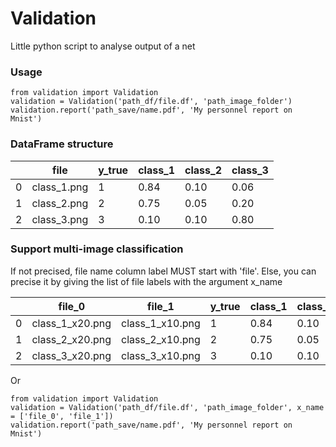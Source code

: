# Validation
Little python script to analyse output of a net

### Usage
```
from validation import Validation
validation = Validation('path_df/file.df', 'path_image_folder')
validation.report('path_save/name.pdf', 'My personnel report on Mnist')
```

### DataFrame structure

| |file       |y_true|class_1|class_2|class_3|
|-|-----------|------|-------|-------|-------|
|0|class_1.png|1     |0.84   |0.10   |0.06   |
|1|class_2.png|2     |0.75   |0.05   |0.20   |
|2|class_3.png|3     |0.10   |0.10   |0.80   |

### Support multi-image classification
If not precised, file name column label MUST start with 'file'. Else, you can precise it by giving the list of file labels with the argument x_name

| |file_0         |file_1         |y_true|class_1|class_2|class_3|
|-|---------------|---------------|------|-------|-------|-------|
|0|class_1_x20.png|class_1_x10.png|1     |0.84   |0.10   |0.06   |
|1|class_2_x20.png|class_2_x10.png|2     |0.75   |0.05   |0.20   |
|2|class_3_x20.png|class_3_x10.png|3     |0.10   |0.10   |0.80   |

Or
```
from validation import Validation
validation = Validation('path_df/file.df', 'path_image_folder', x_name = ['file_0', 'file_1'])
validation.report('path_save/name.pdf', 'My personnel report on Mnist')
```
